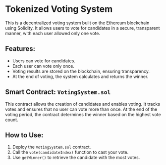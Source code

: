 # Tokenized Voting System

This is a decentralized voting system built on the Ethereum blockchain using Solidity. It allows users to vote for candidates in a secure, transparent manner, with each user allowed only one vote.

## Features:
- Users can vote for candidates.
- Each user can vote only once.
- Voting results are stored on the blockchain, ensuring transparency.
- At the end of voting, the system calculates and returns the winner.

## Smart Contract: `VotingSystem.sol`
This contract allows the creation of candidates and enables voting. It tracks votes and ensures that no user can vote more than once. At the end of the voting period, the contract determines the winner based on the highest vote count.

## How to Use:
1. Deploy the `VotingSystem.sol` contract.
2. Call the `vote(candidateIndex)` function to cast your vote.
3. Use `getWinner()` to retrieve the candidate with the most votes.